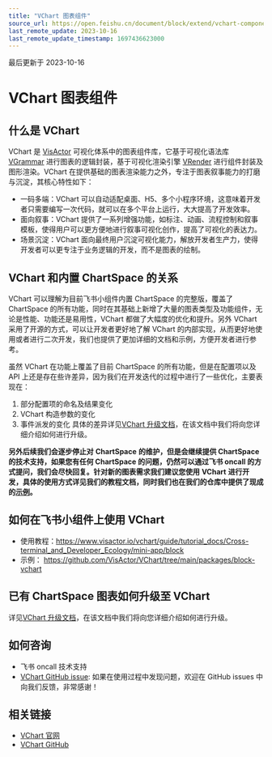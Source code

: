 ```yaml
---
title: "VChart 图表组件"
source_url: https://open.feishu.cn/document/block/extend/vchart-component
last_remote_update: 2023-10-16
last_remote_update_timestamp: 1697436623000
---
```

最后更新于 2023-10-16

# VChart 图表组件

##  什么是 VChart

VChart 是 [VisActor](https://www.visactor.io/) 可视化体系中的图表组件库，它基于可视化语法库 [VGrammar](https://www.visactor.io/vgrammar) 进行图表的逻辑封装，基于可视化渲染引擎 [VRender](https://www.visactor.io/vrender) 进行组件封装及图形渲染。VChart 在提供基础的图表渲染能力之外，专注于图表叙事能力的打磨与沉淀，其核心特性如下：

- 一码多端：VChart 可以自动适配桌面、H5、多个小程序环境，这意味着开发者只需要编写一次代码，就可以在多个平台上运行，大大提高了开发效率。
- 面向叙事：VChart 提供了一系列增强功能，如标注、动画、流程控制和叙事模板，使得用户可以更方便地进行叙事可视化创作，提高了可视化的表达力。
- 场景沉淀：VChart 面向最终用户沉淀可视化能力，解放开发者生产力，使得开发者可以更专注于业务逻辑的开发，而不是图表的绘制。

## VChart 和内置 ChartSpace 的关系

VChart 可以理解为目前飞书小组件内置 ChartSpace 的完整版，覆盖了 ChartSpace 的所有功能，同时在其基础上新增了大量的图表类型及功能组件，无论是性能、功能还是易用性，VChart 都做了大幅度的优化和提升。另外 VChart 采用了开源的方式，可以让开发者更好地了解 VChart 的内部实现，从而更好地使用或者进行二次开发，我们也提供了更加详细的文档和示例，方便开发者进行参考。

虽然 VChart 在功能上覆盖了目前 ChartSpace 的所有功能，但是在配置项以及 API 上还是存在些许差异，因为我们在开发迭代的过程中进行了一些优化，主要表现在：
1. 部分配置项的命名及结果变化
1. VChart 构造参数的变化
1. 事件派发的变化
具体的差异详见[VChart 升级文档](./how-to-upgrade-to-vchart)，在该文档中我们将向您详细介绍如何进行升级。

**另外后续我们会逐步停止对** **ChartSpace** **的维护，但是会继续提供 ChartSpace 的技术支持，如果您有任何 ChartSpace 的问题，仍然可以通过飞书 oncall 的方式提问，我们会尽快回复。针对新的图表需求我们建议您使用** **VChart** **进行开发，具体的使用方式详见我们的教程文档，同时我们也在我们的仓库中提供了现成的[示例](https://github.com/VisActor/VChart/tree/main/packages/block-vchart/)。**

##  如何在飞书小组件上使用 VChart

- 使用教程：https://www.visactor.io/vchart/guide/tutorial_docs/Cross-terminal_and_Developer_Ecology/mini-app/block
- 示例： https://github.com/VisActor/VChart/tree/main/packages/block-vchart

## 已有 ChartSpace 图表如何升级至 VChart

详见[VChart 升级文档](./how-to-upgrade-to-vchart)，在该文档中我们将向您详细介绍如何进行升级。

## 如何咨询

- 飞书 oncall 技术支持
- [VChart GitHub issue](https://github.com/VisActor/VChart/issues/new/choose): 如果在使用过程中发现问题，欢迎在 GitHub issues 中向我们反馈，非常感谢！

## 相关链接

- [VChart 官网](https://www.visactor.io/vchart)
- [VChart GitHub](https://github.com/VisActor/VChart)
